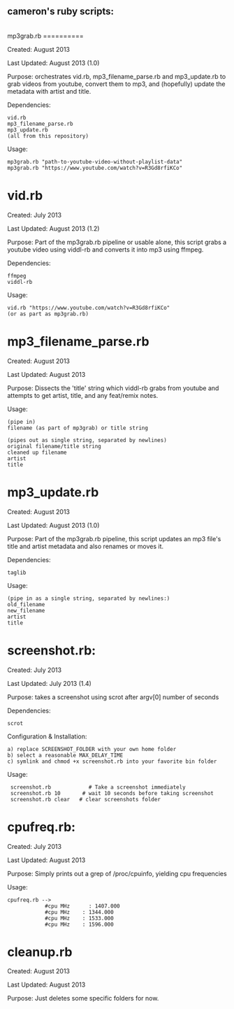 cameron's ruby scripts:
----------------------
<br />
mp3grab.rb
==========

Created: August 2013

Last Updated: August 2013 (1.0)

Purpose: orchestrates vid.rb, mp3_filename_parse.rb and mp3_update.rb to grab
videos from youtube, convert them to mp3, and (hopefully) update the metadata
with artist and title.

Dependencies:

    vid.rb
    mp3_filename_parse.rb
    mp3_update.rb
    (all from this repository)
    
Usage:
    
    mp3grab.rb "path-to-youtube-video-without-playlist-data"
    mp3grab.rb "https://www.youtube.com/watch?v=R3Gd8rfiKCo"
    
vid.rb
======

Created: July 2013

Last Updated: August 2013 (1.2)

Purpose: Part of the mp3grab.rb pipeline or usable alone, this script grabs a
youtube video using viddl-rb and converts it into mp3 using ffmpeg.

Dependencies:

    ffmpeg
    viddl-rb
    
Usage:

    vid.rb "https://www.youtube.com/watch?v=R3Gd8rfiKCo"
    (or as part as mp3grab.rb)
    
mp3_filename_parse.rb
=====================

Created: August 2013

Last Updated: August 2013

Purpose: Dissects the 'title' string which viddl-rb grabs from youtube
and attempts to get artist, title, and any feat/remix notes.

Usage:

    (pipe in)
    filename (as part of mp3grab) or title string
    
    (pipes out as single string, separated by newlines)
    original filename/title string
    cleaned up filename
    artist
    title
    
mp3_update.rb
=============

Created: August 2013

Last Updated: August 2013 (1.0)

Purpose: Part of the mp3grab.rb pipeline, this script updates an mp3 file's
title and artist metadata and also renames or moves it.

Dependencies:

    taglib
    
Usage:

    (pipe in as a single string, separated by newlines:)
    old_filename
    new_filename
    artist
    title
    
screenshot.rb:
==============

Created: July 2013

Last Updated: July 2013 (1.4)

Purpose: takes a screenshot using scrot after argv[0] number of seconds

Dependencies: 

    scrot

Configuration & Installation:

    a) replace SCREENSHOT_FOLDER with your own home folder
    b) select a reasonable MAX_DELAY_TIME
    c) symlink and chmod +x screenshot.rb into your favorite bin folder

Usage:

     screenshot.rb            # Take a screenshot immediately
     screenshot.rb 10       # wait 10 seconds before taking screenshot
     screenshot.rb clear   # clear screenshots folder
     
cpufreq.rb:
===========

Created: July 2013

Last Updated: August 2013

Purpose: Simply prints out a grep of /proc/cpuinfo, yielding cpu frequencies

Usage: 

    cpufreq.rb -->
                #cpu MHz      : 1407.000
                #cpu MHz    : 1344.000
                #cpu MHz    : 1533.000
                #cpu MHz    : 1596.000
                
cleanup.rb
==========

Created: August 2013

Last Updated: August 2013

Purpose: Just deletes some specific folders for now.

